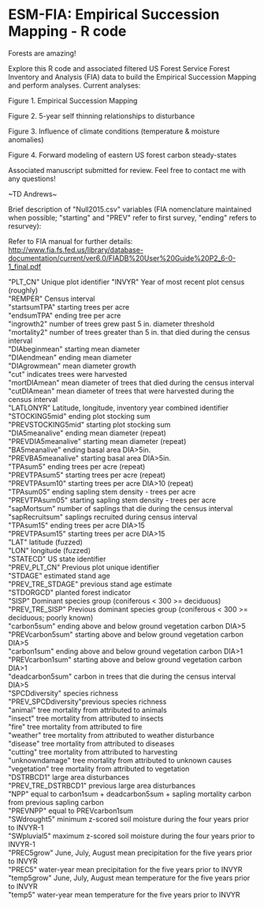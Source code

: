 # ESM-FIA: Empirical Succession Mapping - R code

Forests are amazing! 

Explore this R code and associated filtered US Forest Service Forest Inventory and Analysis (FIA) data to build the Empirical Succession Mapping and perform analyses. Current analyses:

 Figure 1. Empirical Succession Mapping
 
 Figure 2. 5-year self thinning relationships to disturbance
 
 Figure 3. Influence of climate conditions (temperature & moisture anomalies)
 
 Figure 4. Forward modeling of eastern US forest carbon steady-states

Associated manuscript submitted for review. Feel free to contact me with any questions! 
 
 ~TD Andrews~   


Brief description of "Null2015.csv" variables (FIA nomenclature maintained when possible; "starting" and "PREV" refer to first survey, "ending" refers to resurvey): 

Refer to FIA manual for further details:
http://www.fia.fs.fed.us/library/database-documentation/current/ver6.0/FIADB%20User%20Guide%20P2_6-0-1_final.pdf 

"PLT_CN"  Unique plot identifier
"INVYR" Year of most recent plot census (roughly)             
"REMPER" Census interval             
"startsumTPA" starting trees per acre         
"endsumTPA" ending tree per acre        
"ingrowth2" number of trees grew past 5 in. diameter threshold         
"mortality2" number of trees greater than 5 in. that died during the census interval        
"DIAbeginmean" starting mean diameter        
"DIAendmean" ending mean diameter        
"DIAgrowmean" mean diameter growth       
"cut" indicates trees were harvested    
"mortDIAmean" mean diameter of trees that died during the census interval       
"cutDIAmean" mean diameter of trees that were harvested during the census interval         
"LATLONYR" Latitude, longitude, inventory year combined identifier          
"STOCKING5mid" ending plot stocking sum       
"PREVSTOCKING5mid" starting plot stocking sum  
"DIA5meanalive" ending mean diameter (repeat)      
"PREVDIA5meanalive" starting mean diameter (repeat)         
"BA5meanalive" ending basal area DIA>5in.  
"PREVBA5meanalive" starting basal area DIA>5in.  
"TPAsum5"  ending trees per acre (repeat)             
"PREVTPAsum5" starting trees per acre (repeat)         
"PREVTPAsum10" starting trees per acre DIA>10 (repeat)       
"TPAsum05"  ending sapling stem density - trees per acre  
"PREVTPAsum05" starting sapling stem density - trees per acre        
"sapMortsum" number of saplings that die during the census interval        
"sapRecruitsum" saplings recruited during census interval      
"TPAsum15" ending trees per acre DIA>15          
"PREVTPAsum15" starting trees per acre DIA>15         
"LAT" latitude (fuzzed)               
"LON" longitude (fuzzed)                
"STATECD" US state identifier           
"PREV_PLT_CN"  Previous plot unique identifier     
"STDAGE" estimated stand age            
"PREV_TRE_STDAGE" previous stand age estimate  
"STDORGCD"  planted forest indicator          
"SISP" Dominant species group (coniferous < 300 >= deciduous)              
"PREV_TRE_SISP"  Previous dominant species group (coniferous < 300 >= deciduous; poorly known)   
"carbon5sum" ending above and below ground vegetation carbon DIA>5        
"PREVcarbon5sum" starting above and below ground vegetation carbon DIA>5    
"carbon1sum"  ending above and below ground vegetation carbon DIA>1  
"PREVcarbon1sum"  starting above and below ground vegetation carbon DIA>1     
"deadcarbon5sum"  carbon in trees that die during the census interval DIA>5   
"SPCDdiversity" species richness    
"PREV_SPCDdiversity"previous species richness          
"animal" tree mortality from attributed to animals                   
"insect"  tree mortality from attributed to insects          
"fire" tree mortality from attributed to fire            
"weather"  tree mortality from attributed to weather disturbance           
"disease"  tree mortality from attributed to diseases          
"cutting"  tree mortality from attributed to harvesting          
"unknowndamage"  tree mortality from attributed to unknown causes   
"vegetation" tree mortality from attributed to vegetation        
"DSTRBCD1" large area disturbances           
"PREV_TRE_DSTRBCD1" previous large area disturbances  
"NPP" equal to carbon1sum +   deadcarbon5sum + sapling mortality carbon from previous sapling carbon              
"PREVNPP" equal to PREVcarbon1sum          
"SWdrought5" minimum z-scored soil moisture during the four years prior to INVYR-1       
"SWpluvial5"  maximum z-scored soil moisture during the four years prior to INVYR-1  
"PREC5grow" June, July, August mean precipitation for the five years prior to INVYR           
"PREC5" water-year mean precipitation for the five years prior to INVYR                     
"temp5grow"  June, July, August mean temperature for the five years prior to INVYR          
"temp5" water-year mean temperature for the five years prior to INVYR
